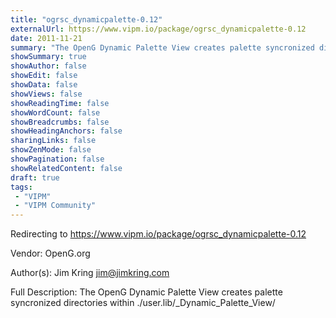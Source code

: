 ```yaml
---
title: "ogrsc_dynamicpalette-0.12"
externalUrl: https://www.vipm.io/package/ogrsc_dynamicpalette-0.12
date: 2011-11-21
summary: "The OpenG Dynamic Palette View creates palette syncronized directories within ."
showSummary: true
showAuthor: false
showEdit: false
showData: false
showViews: false
showReadingTime: false
showWordCount: false
showBreadcrumbs: false
showHeadingAnchors: false
sharingLinks: false
showZenMode: false
showPagination: false
showRelatedContent: false
draft: true
tags:
 - "VIPM"
 - "VIPM Community"
---
```


Redirecting to https://www.vipm.io/package/ogrsc_dynamicpalette-0.12

Vendor: OpenG.org

Author(s): Jim Kring <jim@jimkring.com>
 
Full Description:
The OpenG Dynamic Palette View creates palette syncronized directories within ./user.lib/_Dynamic_Palette_View/
